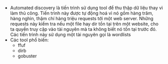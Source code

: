 - Automated discovery là tiến trình sử dụng tool để thu thập dữ liệu thay vì làm thủ công. Tiến trình này được tự động hoá vì nó gồm hàng trăm, hàng nghìn, thậm chí hàng triệu requests tới một web server. Những requests này kiểm tra nếu một file hay dir tồn tại trên một website, cho ta quyền truy cập vào tài nguyên mà ta không biết nó tồn tại trước đó. Các tiến trình này sử dụng một tài nguyên gọi là wordlists
- Các tool phổ biến:
  - ffuf
  - dirb
  - gobuster
